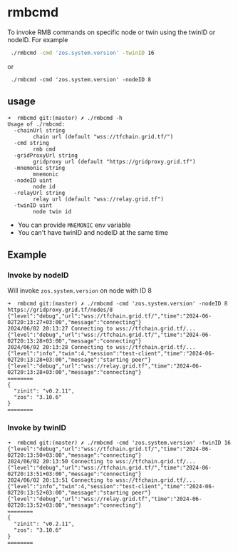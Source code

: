 # rmbcmd

To invoke RMB commands on specific node or twin using the twinID or nodeID. For example

```sh
 ./rmbcmd -cmd 'zos.system.version' -twinID 16
```

or 

```
 ./rmbcmd -cmd 'zos.system.version' -nodeID 8
```


## usage

```
➜  rmbcmd git:(master) ✗ ./rmbcmd -h                                  
Usage of ./rmbcmd:
  -chainUrl string
        chain url (default "wss://tfchain.grid.tf/")
  -cmd string
        rmb cmd
  -gridProxyUrl string
        gridproxy url (default "https://gridproxy.grid.tf")
  -mnemonic string
        mnemonic
  -nodeID uint
        node id
  -relayUrl string
        relay url (default "wss://relay.grid.tf")
  -twinID uint
        node twin id
```

- You can provide `MNEMONIC` env variable
- You can't have twinID and nodeID at the same time

## Example

### Invoke by nodeID

Will invoke `zos.system.version` on node with ID 8

```
➜  rmbcmd git:(master) ✗ ./rmbcmd -cmd 'zos.system.version' -nodeID 8
https://gridproxy.grid.tf/nodes/8
{"level":"debug","url":"wss://tfchain.grid.tf/","time":"2024-06-02T20:13:27+03:00","message":"connecting"}
2024/06/02 20:13:27 Connecting to wss://tfchain.grid.tf/...
{"level":"debug","url":"wss://tfchain.grid.tf/","time":"2024-06-02T20:13:28+03:00","message":"connecting"}
2024/06/02 20:13:28 Connecting to wss://tfchain.grid.tf/...
{"level":"info","twin":4,"session":"test-client","time":"2024-06-02T20:13:28+03:00","message":"starting peer"}
{"level":"debug","url":"wss://relay.grid.tf","time":"2024-06-02T20:13:28+03:00","message":"connecting"}
========
{
  "zinit": "v0.2.11",
  "zos": "3.10.6"
}
========
```

### Invoke by twinID
```
➜  rmbcmd git:(master) ✗ ./rmbcmd -cmd 'zos.system.version' -twinID 16
{"level":"debug","url":"wss://tfchain.grid.tf/","time":"2024-06-02T20:13:50+03:00","message":"connecting"}
2024/06/02 20:13:50 Connecting to wss://tfchain.grid.tf/...
{"level":"debug","url":"wss://tfchain.grid.tf/","time":"2024-06-02T20:13:51+03:00","message":"connecting"}
2024/06/02 20:13:51 Connecting to wss://tfchain.grid.tf/...
{"level":"info","twin":4,"session":"test-client","time":"2024-06-02T20:13:52+03:00","message":"starting peer"}
{"level":"debug","url":"wss://relay.grid.tf","time":"2024-06-02T20:13:52+03:00","message":"connecting"}
========
{
  "zinit": "v0.2.11",
  "zos": "3.10.6"
}
========
```